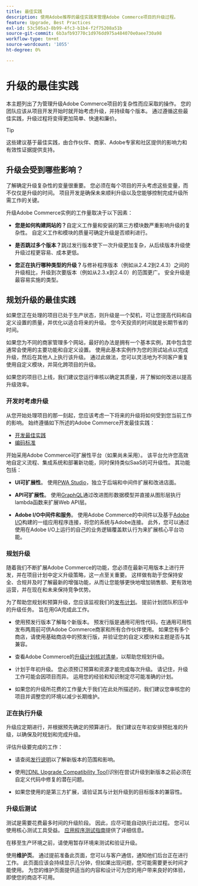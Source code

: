 ```yaml
---
title: 最佳实践
description: 使用Adobe推荐的最佳实践来管理Adobe Commerce项目的升级过程。
feature: Upgrade, Best Practices
exl-id: 53c505a3-8b99-4fc3-b1b4-f2f75208a51b
source-git-commit: 6b3afb93770c1d976dd975a484070e0aee730a98
workflow-type: tm+mt
source-wordcount: '1055'
ht-degree: 0%

---
```


# 升级的最佳实践

本主题列出了为管理升级Adobe Commerce项目的复杂性而应采取的操作。 您的团队应该从项目开发开始时就开始考虑升级，并持续每个版本。 通过遵循这些最佳实践，升级过程将变得更加简单、快速和廉价。

>[!TIP]
>
>这些建议基于最佳实践，由合作伙伴、商家、Adobe专家和社区提供的影响力和有效性证据提供支持。

## 升级会受到哪些影响？

了解确定升级复杂性的变量很重要。 您必须在每个项目的开头考虑这些变量，而不仅仅是升级的时间。 项目开发是确保未来顺利升级以及您能够控制完成升级所需工作的关键。

升级Adobe Commerce实例的工作量取决于以下因素：

- **您是如何构建网站的？**&#x200B;自定义工作量和安装的第三方模块数严重影响升级的复杂性。 自定义工作和模块的质量可确定升级是否顺利进行。

- **是否跳过多个版本？**&#x200B;跳过发行版本使下一次升级更加复杂，从后续版本升级使升级过程更容易、成本更低。

- **您正在执行哪种类型的升级？**&#x200B;与修补程序版本（例如从2.4.2到2.4.3）之间的升级相比，升级到次要版本（例如从2.3.x到2.4.0）的范围更广。 安全升级是最容易实施的类型。

## 规划升级的最佳实践

如果您正在处理的项目已处于生产状态，则升级是一个契机，可让您提高代码和自定义设置的质量，并优化以适合将来的升级。 您今天投资的时间就是长期节省的时间。

如果您为不同的商家管理多个网站，最好的办法是拥有一个基本实例，其中包含您通常会使用的主要功能和自定义设置。 使用此基本实例作为您的测试站点以完成升级，然后在其他人上执行该升级。 通过此做法，您可以灵活地为不同客户重复使用自定义模块，并简化跨项目的升级。

如果您的项目已上线，我们建议您运行审核以确定其质量，并了解如何改进以提高升级效率。

### 开发时考虑升级

从您开始处理项目的那一刻起，您应该考虑一下将来的升级将如何受到您当前工作的影响。 始终遵循如下所述的Adobe Commerce开发最佳实践：

- [开发最佳实践](https://developer.adobe.com/commerce/php/best-practices/)
- [编码标准](https://developer.adobe.com/commerce/php/coding-standards/)

开始采用Adobe Commerce可扩展性平台（如果尚未采用）。 该平台允许您高效地自定义流程、集成系统和部署新功能，同时保持类似SaaS的可升级性。 其功能包括：

- **UI可扩展性**。 使用[PWA Studio](https://developer.adobe.com/commerce/pwa-studio/)，独立于后端和中间件扩展和改进店面。

- **API可扩展性**。 使用[GraphQL](https://developer.adobe.com/commerce/webapi/graphql/index.html)通过改进图形数据模型并直接从图形层执行lambda函数来扩展Web API层。

- **Adobe I/O中间件和服务**。 使用Adobe Commerce的中间件以及基于[Adobe I/O](https://www.adobe.io/)构建的一组应用程序连接，将您的系统与Adobe连接。 此外，您可以通过使用在Adobe I/O上运行的自己的业务逻辑覆盖默认行为来扩展核心平台功能。

### 规划升级

随着我们不断扩展Adobe Commerce的功能，您必须在最新可用版本上进行开发，并在项目计划中定义升级策略，这一点至关重要。 这样做有助于您保持安全、合规并及时了解最新的增强功能，从而让您能够更快地增加销售额、更有效地运营，并在现在和未来保持竞争优势。

为了帮助您规划和预算升级，您应该监视我们的[发布计划](https://experienceleague.adobe.com/en/docs/commerce-operations/release/planning/schedule)。 提前计划团队积压中的升级任务。 旨在用GA完成此工作。

- 使用预发行版本了解每个新版本。 预发行版是通用可用性代码，在通用可用性发布两周前可供Adobe Commerce商家和所有合作伙伴使用。 如果您有多个商店，请使用基础商店中的预发行版，并验证您的自定义模块和主题是否与其兼容。

- 查看Adobe Commerce的[升级计划核对清单](https://experienceleague.adobe.com/en/docs/commerce-operations/implementation-playbook/best-practices/maintenance/upgrade-checklist)，以帮助您规划升级。

- 计划于年初升级。 您必须预订预算和资源才能完成每次升级。 请记住，升级工作可能会因项目而异。 运用您的经验和知识制定尽可能准确的计划。

- 如果您的升级所花费的工作量大于我们在此处所描述的，我们建议您审核您的项目并调整您的环境以减少长期维护。

### 正在执行升级

升级应定期进行，并根据预先确定的预算进行。 我们建议在年初安排预批准的升级，以确保及时规划和完成升级。

评估升级要完成的工作：

- 请查阅[发行说明](https://experienceleague.adobe.com/en/docs/commerce-operations/release/notes/overview)以了解新版本的范围和影响。

- 使用[[!DNL Upgrade Compatibility Tool]](../upgrade-compatibility-tool/overview.md)识别在尝试升级到新版本之前必须在自定义代码中修复的潜在问题。

- 如果您使用的是第三方扩展，请验证其与计划升级到的目标版本的兼容性。

### 升级后测试

测试是需要花费最多时间的升级阶段。 因此，应尽可能自动执行此过程。 您可以使用核心测试工具受益。 [应用程序测试指南](https://developer.adobe.com/commerce/testing/guide/)提供了详细信息。

在移至生产环境之前，请使用暂存环境来测试和验证升级。

使用&#x200B;**维护页**。 通过提前准备此页面，您可以与客户通信，通知他们后台正在进行工作。 此页面应该会持续显示几分钟，但如果出现问题，您可能需要更长时间才能使用。 为您的维护页面提供适当的内容和设计可为您的用户带来良好的体验，即使您的商店不可用。
